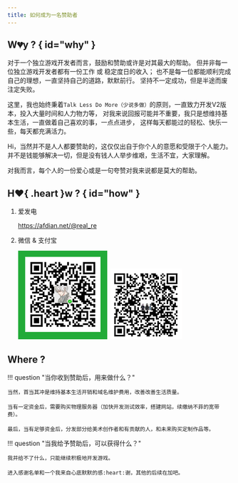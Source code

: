 ```yaml
---
title: 如何成为一名赞助者
---
```


## W:broken_heart:y ? { id="why" }

对于一个独立游戏开发者而言，鼓励和赞助或许是对其最大的帮助。
但并非每一位独立游戏开发者都有一份工作 或 稳定度日的收入；
也不是每一位都能顺利完成自己的理想，一直坚持自己的道路，默默前行。
坚持不一定成功，但是半途而废注定失败。

这里，我也始终秉着`Talk Less Do More（少说多做）`的原则，一直致力开发V2版本，投入大量时间和人力物力等，
对我来说回报可能并不重要，我只是想维持基本生活，一直做着自己喜欢的事，一点点进步，
这样每天都能过的轻松、快乐一些，每天都充满活力。

Hi，当然并不是人人都要赞助的，这仅仅出自于你个人的意愿和受限于个人能力。
并不是钱能够解决一切，但是没有钱人人举步维艰，生活不宜，大家理解。

对我而言，每个人的一份爱心或是一句夸赞对我来说都是莫大的帮助。

## H:heart:{ .heart }w ? { id="how" }

1. 爱发电

    https://afdian.net/@real_re

2. 微信 & 支付宝

    ![wx](../../assets/img/wx_pay.png)
    ![aipay](../../assets/img/ali_pay.png)

## Where ?

!!! question "当你收到赞助后，用来做什么？"

    当然，首当其冲是维持基本生活开销和域名维护费用，改善改善生活质量。

    当有一定资金后，需要购买物理服务器（加快开发测试效率，搭建网站，续缴纳不菲的宽带费）。

    最后，当有足够资金后，分发部分给美术创作者和有贡献的人，和未来购买定制作品等。

!!! question "当我给予赞助后，可以获得什么？"

    我并给不了什么，只能继续积极地开发游戏。

    进入感谢名单和一个我来自心底默默的感:heart:谢，其他的后续在加吧。
